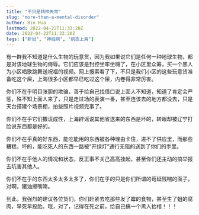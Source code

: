 ```yaml
---
title: "不只是精神失常"
slug: "more-than-a-mental-disorder"
author: Bin Hua
lastmod: 2022-04-22T11:33:20Z
date: 2022-04-22T11:33:20Z
tags: ["新冠", "神经病", "病态上海"]
---
```


有一群我不知道是什么生物的玩意货，因为我如果说它们是任何一种地球生物，都是对该地球生物的侮辱。它们应该是封控坐牢坐嗨了，在小区里众筹，买一个黑人为小区唱歌跳舞送祝福的视频。网上搜索看了下，不只是我们小区的这些玩意货准备吃这个屎，上海很多小区都早已吃过这个屎，内卷得非常厉害。

你们不在乎明目张胆的欺骗，善于给自己找借口说上面人不知道，知道了肯定会严惩，殊不知上面人来了，只是走过场的表演一番，甚至连该去的地方都没去，只是天台搭建个场景棚，拍些照片视频完事了。

你们不在乎它们撒谎成性，上海辟谣说其他省送来的东西是坏的，转眼却被辽宁打脸说东西都是好的。

你们不在乎真的好东西，能吃能用的东西被各种理由卡住，进不了供应里，而那些糟糕，坏的，能吃死人的东西一路被“开绿灯”通行无阻的送到了你们的手里。

你们不在乎他人的情况和状态，反正事不关己高高挂起，甚至你们还主动的搞举报去坑害其他人。

你们不在乎的东西太多太多太多了，你们在乎的只是你们所谓的苟延残喘的面子，对啊，猪油擦嘴嘛。

到此，我强烈的建议各位货们，你们赶紧去吃那些发了霉的食物，甚至生了蛆的腐肉，早死早投胎。哦，对了，记得在死之前，给自己搞一个黑人抬棺！！！
